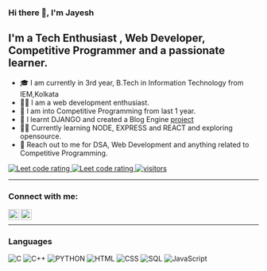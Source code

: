 ### Hi there 👋, I'm Jayesh


## I'm a Tech Enthusiast , Web Developer, Competitive Programmer and a passionate learner. 

- 🎓 I am currently in 3rd year, B.Tech in Information Technology from IEM,Kolkata
- 👨‍💻 I am a web development enthusiast.
- 👯 I am into Competitive Programming from last 1 year.
- 🔭 I learnt DJANGO and created a Blog Engine [project](https://github.com/i-jayesh/blograam)
- 👨‍💻 Currently learning NODE, EXPRESS and REACT and exploring opensource.
- 💬 Reach out to me for DSA, Web Development and anything related to Competitive Programming.


<p align="left">
  <a href="https://leetcode.com/jayesh_shaw/">
    <img src="https://cp-logo.vercel.app/leetcode/jayesh_shaw" alt="Leet code rating" />
  </a>
  <a href="https://codeforces.com/profile/jayesh_shaw">
    <img src="https://raw.githubusercontent.com/jayesh_shaw/cf-stats/main/output/rating.svg" alt="Leet code rating" />
  </a>
  <a href="https://github.com/jayeshshaw/">
    <img src="https://komarev.com/ghpvc/?username=jayeshshaw" alt="visitors" />
  </a>

</p>

---
### Connect with me:


[<img align="left" alt="codeSTACKr | LinkedIn" width="22px" src="https://cdn.jsdelivr.net/npm/simple-icons@v3/icons/linkedin.svg" />][linkedin]
[<img align="left" alt="codeSTACKr | Instagram" width="22px" src="https://cdn.jsdelivr.net/npm/simple-icons@v3/icons/instagram.svg" />][instagram]

<br />

---

### Languages


![C](https://img.shields.io/badge/-C-000?&logo=C)
![C++](https://img.shields.io/badge/-C++-000?&logo=c%2b%2b&logoColor=00599C)
![PYTHON](https://img.shields.io/badge/-Python-000?&logo=Python)
![HTML](https://img.shields.io/badge/-HTML-000?&logo=Html)
![CSS](https://img.shields.io/badge/-CSS-000?&logo=CSS)
![SQL](https://img.shields.io/badge/-SQL-000?&logo=MySQL)
![JavaScript](https://img.shields.io/badge/-JavaScript-000?&logo=JavaScript)    

<br />

[instagram]: https://www.instagram.com/jayesh.cpp
[linkedin]: https://www.linkedin.com/in/jayesh-kumar-shaw/
